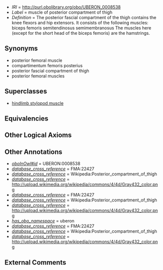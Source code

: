  * *IRI* = http://purl.obolibrary.org/obo/UBERON_0008538
 * *Label* = muscle of posterior compartment of thigh
 * *Definition* = The posterior fascial compartment of the thigh contains the knee flexors and hip extensors. It consists of the following muscles: biceps femoris semitendinosus semimembranosus The muscles here (except for the short head of the biceps femoris) are the hamstrings.

## Synonyms

 * posterior femoral muscle
 * compartimentum femoris posterius
 * posterior fascial compartment of thigh
 * posterior femoral muscles

## Superclasses

 * [hindlimb stylopod muscle](../../UBERON/52/UBERON_0004252.md)

## Equivalencies


## Other Logical Axioms


## Other Annotations

 * *[oboInOwl#id](../../id/oboInOwl#id.md)* = UBERON:0008538
 * *[database_cross_reference](../../ef/oboInOwl#hasDbXref.md)* = FMA:22427
 * *[database_cross_reference](../../ef/oboInOwl#hasDbXref.md)* = Wikipedia:Posterior_compartment_of_thigh
 * *[database_cross_reference](../../ef/oboInOwl#hasDbXref.md)* = http://upload.wikimedia.org/wikipedia/commons/4/4d/Gray432_color.png
 * *[database_cross_reference](../../ef/oboInOwl#hasDbXref.md)* = FMA:22427
 * *[database_cross_reference](../../ef/oboInOwl#hasDbXref.md)* = Wikipedia:Posterior_compartment_of_thigh
 * *[database_cross_reference](../../ef/oboInOwl#hasDbXref.md)* = http://upload.wikimedia.org/wikipedia/commons/4/4d/Gray432_color.png
 * *[has_obo_namespace](../../ce/oboInOwl#hasOBONamespace.md)* = uberon
 * *[database_cross_reference](../../ef/oboInOwl#hasDbXref.md)* = FMA:22427
 * *[database_cross_reference](../../ef/oboInOwl#hasDbXref.md)* = Wikipedia:Posterior_compartment_of_thigh
 * *[database_cross_reference](../../ef/oboInOwl#hasDbXref.md)* = http://upload.wikimedia.org/wikipedia/commons/4/4d/Gray432_color.png

## External Comments


